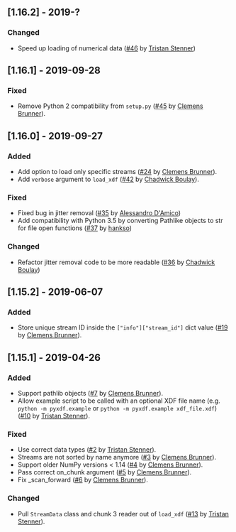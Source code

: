 ## [1.16.2] - 2019-?
### Changed
- Speed up loading of numerical data ([#46](https://github.com/xdf-modules/xdf-python/pull/46) by [Tristan Stenner](https://github.com/tstenner))

## [1.16.1] - 2019-09-28
### Fixed
- Remove Python 2 compatibility from `setup.py` ([#45](https://github.com/xdf-modules/xdf-Python/pull/45) by [Clemens Brunner](https://github.com/cbrnr)).

## [1.16.0] - 2019-09-27
### Added
- Add option to load only specific streams ([#24](https://github.com/xdf-modules/xdf-Python/pull/24) by [Clemens Brunner](https://github.com/cbrnr)).
- Add `verbose` argument to `load_xdf` ([#42](https://github.com/xdf-modules/xdf-Python/pull/42) by [Chadwick Boulay](https://github.com/cboulay)).

### Fixed
- Fixed bug in jitter removal ([#35](https://github.com/xdf-modules/xdf-python/pull/35) by [Alessandro D'Amico](https://github.com/ollie-d))
- Add compatibility with Python 3.5 by converting Pathlike objects to str for file open functions ([#37](https://github.com/xdf-modules/xdf-python/pull/37) by [hankso](https://github.com/hankso))

### Changed
- Refactor jitter removal code to be more readable ([#36](https://github.com/xdf-modules/xdf-python/pull/36) by [Chadwick Boulay](https://github.com/cboulay))

## [1.15.2] - 2019-06-07
### Added
- Store unique stream ID inside the `["info"]["stream_id"]` dict value ([#19](https://github.com/xdf-modules/xdf-Python/pull/19) by [Clemens Brunner](https://github.com/cbrnr)).

## [1.15.1] - 2019-04-26
### Added
- Support pathlib objects ([#7](https://github.com/xdf-modules/xdf-Python/pull/7) by [Clemens Brunner](https://github.com/cbrnr)).
- Allow example script to be called with an optional XDF file name (e.g. `python -m pyxdf.example` or `python -m pyxdf.example xdf_file.xdf`) ([#10](https://github.com/xdf-modules/xdf-Python/pull/10) by [Tristan Stenner](https://github.com/tstenner)).

### Fixed
- Use correct data types ([#2](https://github.com/xdf-modules/xdf-Python/pull/2) by [Tristan Stenner](https://github.com/tstenner)).
- Streams are not sorted by name anymore ([#3](https://github.com/xdf-modules/xdf-Python/pull/3) by [Clemens Brunner](https://github.com/cbrnr)).
- Support older NumPy versions < 1.14 ([#4](https://github.com/xdf-modules/xdf-Python/pull/4) by [Clemens Brunner](https://github.com/cbrnr)).
- Pass correct on_chunk argument ([#5](https://github.com/xdf-modules/xdf-Python/pull/5) by [Clemens Brunner](https://github.com/cbrnr)).
- Fix _scan_forward ([#6](https://github.com/xdf-modules/xdf-Python/pull/6) by [Clemens Brunner](https://github.com/cbrnr)).

### Changed
- Pull `StreamData` class and chunk 3 reader out of `load_xdf` ([#13](https://github.com/xdf-modules/xdf-Python/pull/13) by [Tristan Stenner](https://github.com/tstenner)).
